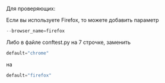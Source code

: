 Для проверяющих:

Если вы используете Firefox, то можете добавить параметр 
```python
--browser_name=firefox
```
Либо в файле conftest.py на 7 строчке, заменить 
```python
default="chrome"
```
на 
```python
default="firefox"
```

